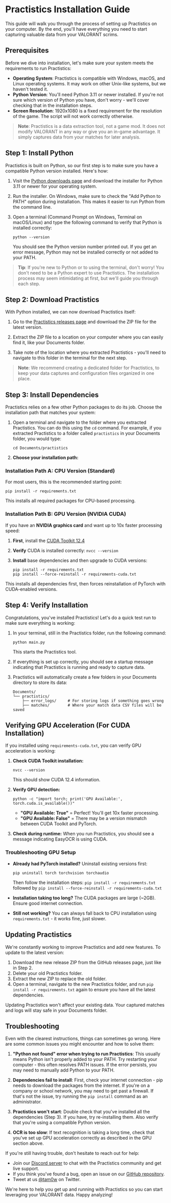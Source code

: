 # Practistics Installation Guide

This guide will walk you through the process of setting up Practistics on your computer. By the end, you'll have everything you need to start capturing valuable data from your VALORANT scrims.

## Prerequisites

Before we dive into installation, let's make sure your system meets the requirements to run Practistics:

- **Operating System**: Practistics is compatible with Windows, macOS, and Linux operating systems. It may work on other Unix-like systems, but we haven't tested it. 
- **Python Version**: You'll need Python 3.11 or newer installed. If you're not sure which version of Python you have, don't worry - we'll cover checking that in the installation steps.
- **Screen Resolution**: 1920x1080 is a fixed requirement for the resolution of the game. The script will not work correctly otherwise.

> **Note**: Practistics is a data extraction tool, not a game mod. It does not modify VALORANT in any way or give you an in-game advantage. It simply captures data from your matches for later analysis.

## Step 1: Install Python

Practistics is built on Python, so our first step is to make sure you have a compatible Python version installed. Here's how:

1. Visit the [Python downloads page](https://www.python.org/downloads/release/python-3116/) and download the installer for Python 3.11 or newer for your operating system.
   
2. Run the installer. On Windows, make sure to check the "Add Python to PATH" option during installation. This makes it easier to run Python from the command line.
   
3. Open a terminal (Command Prompt on Windows, Terminal on macOS/Linux) and type the following command to verify that Python is installed correctly:
   
   ```
   python --version
   ```
   
   You should see the Python version number printed out. If you get an error message, Python may not be installed correctly or not added to your PATH. 

> **Tip**: If you're new to Python or to using the terminal, don't worry! You don't need to be a Python expert to use Practistics. The installation process may seem intimidating at first, but we'll guide you through each step.

## Step 2: Download Practistics

With Python installed, we can now download Practistics itself:

1. Go to the [Practistics releases page](https://github.com/tam0w/valorant-data-extraction/releases) and download the ZIP file for the latest version.

2. Extract the ZIP file to a location on your computer where you can easily find it, like your Documents folder.
   
3. Take note of the location where you extracted Practistics - you'll need to navigate to this folder in the terminal for the next step.

> **Note**: We recommend creating a dedicated folder for Practistics, to keep your data captures and configuration files organized in one place.

## Step 3: Install Dependencies

Practistics relies on a few other Python packages to do its job. Choose the installation path that matches your system:

1. Open a terminal and navigate to the folder where you extracted Practistics. You can do this using the `cd` command. For example, if you extracted Practistics to a folder called `practistics` in your Documents folder, you would type:
   
   ```
   cd Documents/practistics
   ```

2. **Choose your installation path:**

### Installation Path A: CPU Version (Standard)

For most users, this is the recommended starting point:

```
pip install -r requirements.txt
```

This installs all required packages for CPU-based processing.

### Installation Path B: GPU Version (NVIDIA CUDA)

If you have an **NVIDIA graphics card** and want up to 10x faster processing speed:

1. **First**, install the [CUDA Toolkit 12.4](https://developer.nvidia.com/cuda-12-4-0-download-archive)
2. **Verify** CUDA is installed correctly: `nvcc --version`
3. **Install** base dependencies and then upgrade to CUDA versions:
   
   ```
   pip install -r requirements.txt
   pip install --force-reinstall -r requirements-cuda.txt
   ```

This installs all dependencies first, then forces reinstallation of PyTorch with CUDA-enabled versions.

## Step 4: Verify Installation

Congratulations, you've installed Practistics! Let's do a quick test run to make sure everything is working:

1. In your terminal, still in the Practistics folder, run the following command:
   
   ```
   python main.py
   ```
   
   This starts the Practistics tool.
   
2. If everything is set up correctly, you should see a startup message indicating that Practistics is running and ready to capture data.
   
3. Practistics will automatically create a few folders in your Documents directory to store its data:
   
   ```
   Documents/
   └── practistics/
       ├── error_logs/     # For storing logs if something goes wrong
       ├── matches/        # Where your match data CSV files will be saved
   ```

## Verifying GPU Acceleration (For CUDA Installation)

If you installed using `requirements-cuda.txt`, you can verify GPU acceleration is working:

1. **Check CUDA Toolkit installation:**
   ```
   nvcc --version
   ```
   This should show CUDA 12.4 information.

2. **Verify GPU detection:**
   ```
   python -c "import torch; print('GPU Available:', torch.cuda.is_available())"
   ```
   
   - **"GPU Available: True"** = Perfect! You'll get 10x faster processing.
   - **"GPU Available: False"** = There may be a version mismatch between CUDA Toolkit and PyTorch.

3. **Check during runtime:** When you run Practistics, you should see a message indicating EasyOCR is using CUDA.

### Troubleshooting GPU Setup

- **Already had PyTorch installed?** Uninstall existing versions first:
  ```
  pip uninstall torch torchvision torchaudio
  ```
  Then follow the installation steps: `pip install -r requirements.txt` followed by `pip install --force-reinstall -r requirements-cuda.txt`

- **Installation taking too long?** The CUDA packages are large (~2GB). Ensure good internet connection.

- **Still not working?** You can always fall back to CPU installation using `requirements.txt` - it works fine, just slower.

## Updating Practistics

We're constantly working to improve Practistics and add new features. To update to the latest version:

1. Download the new release ZIP from the GitHub releases page, just like in Step 2.
2. Delete your old Practistics folder.
3. Extract the new ZIP to replace the old folder.
4. Open a terminal, navigate to the new Practistics folder, and run `pip install -r requirements.txt` again to ensure you have all the latest dependencies.

Updating Practistics won't affect your existing data. Your captured matches and logs will stay safe in your Documents folder.

## Troubleshooting

Even with the clearest instructions, things can sometimes go wrong. Here are some common issues you might encounter and how to solve them:

1. **"Python not found" error when trying to run Practistics**: This usually means Python isn't properly added to your PATH. Try restarting your computer - this often resolves PATH issues. If the error persists, you may need to manually add Python to your PATH.
   
2. **Dependencies fail to install**: First, check your internet connection - pip needs to download the packages from the internet. If you're on a company or school network, you may need to get past a firewall. If that's not the issue, try running the `pip install` command as an administrator.
   
3. **Practistics won't start**: Double check that you've installed all the dependencies (Step 3). If you have, try re-installing them. Also verify that you're using a compatible Python version.

4. **OCR is too slow**: If text recognition is taking a long time, check that you've set up GPU acceleration correctly as described in the GPU section above.

If you're still having trouble, don't hesitate to reach out for help:

- Join our [Discord server](https://discord.gg/2eQ85rcQSQ) to chat with the Practistics community and get live support.
- If you think you've found a bug, open an issue on our [GitHub repository](https://github.com/tam0w/valorant-data-extraction/issues).
- Tweet at us [@tam0w](https://twitter.com/tam0w) on Twitter.

We're here to help you get up and running with Practistics so you can start leveraging your VALORANT data. Happy analyzing!
